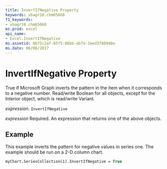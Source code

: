 ```yaml
---
title: InvertIfNegative Property
keywords: vbagr10.chm65668
f1_keywords:
- vbagr10.chm65668
ms.prod: excel
api_name:
- Excel.InvertIfNegative
ms.assetid: 0b75c2af-85f5-86bb-ab7e-3eed3f88940e
ms.date: 06/08/2017
---
```



# InvertIfNegative Property

True if Microsoft Graph inverts the pattern in the item when it corresponds to a negative number. Read/write Boolean for all objects, except for the Interior object, which is read/write Variant.

_expression_. `InvertIfNegative`

 _expression_ Required. An expression that returns one of the above objects.


## Example

This example inverts the pattern for negative values in series one. The example should be run on a 2-D column chart.


```vb
myChart.SeriesCollection(1).InvertIfNegative = True
```


